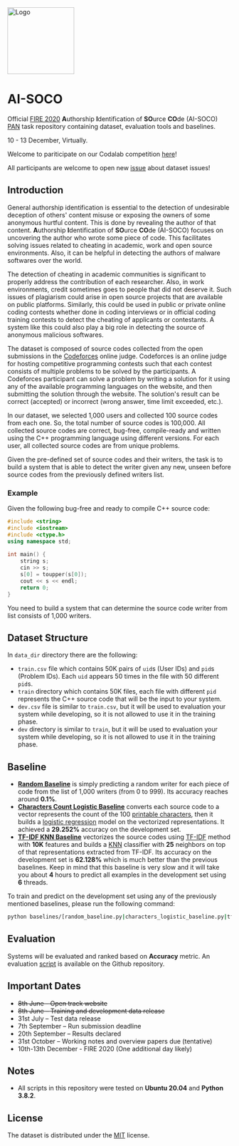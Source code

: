 <img alt="Logo" height="150px" src="https://i.imgur.com/UyORSKr.png"/>

# AI-SOCO
Official [FIRE 2020](http://fire.irsi.res.in/fire/2018/home) **A**uthorship **I**dentification of **SO**urce **CO**de (AI-SOCO) [PAN](https://pan.webis.de) task repository containing dataset, evaluation tools and baselines.

10 - 13 December, Virtually.

Welcome to pariticipate on our Codalab competition [here](https://competitions.codalab.org/competitions/25148)!

All participants are welcome to open new [issue](https://github.com/AliOsm/AI-SOCO/issues/new) about dataset issues!

## Introduction
General authorship identification is essential to the detection of undesirable deception of others' content misuse or exposing the owners of some anonymous hurtful content. This is done by revealing the author of that content. **A**uthorship **I**dentification of **SO**urce **CO**de (AI-SOCO) focuses on uncovering the author who wrote some piece of code. This facilitates solving issues related to cheating in academic, work and open source environments. Also, it can be helpful in detecting the authors of malware softwares over the world.

The detection of cheating in academic communities is significant to properly address the contribution of each researcher. Also, in work environments, credit sometimes goes to people that did not deserve it. Such issues of plagiarism could arise in open source projects that are available on public platforms. Similarly, this could be used in public or private online coding contests whether done in coding interviews or in official coding training contests to detect the cheating of applicants or contestants. A system like this could also play a big role in detecting the source of anonymous malicious softwares.

The dataset is composed of source codes collected from the open submissions in the [Codeforces](http://codeforces.com/) online judge. Codeforces is an online judge for hosting competitive programming contests such that each contest consists of multiple problems to be solved by the participants. A Codeforces participant can solve a problem by writing a solution for it using any of the available programming languages on the website, and then submitting the solution through the website. The solution's result can be correct (accepted) or incorrect (wrong answer, time limit exceeded, etc.).

In our dataset, we selected 1,000 users and collected 100 source codes from each one. So, the total number of source codes is 100,000. All collected source codes are correct, bug-free, compile-ready and written using the C++ programming language using different versions. For each user, all collected source codes are from unique problems.

Given the pre-defined set of source codes and their writers, the task is to build a system that is able to detect the writer given any new, unseen before source codes from the previously defined writers list.

### Example
Given the following bug-free and ready to compile C++ source code:

```c++
#include <string>
#include <iostream>
#include <ctype.h>
using namespace std;
 
int main() {
    string s;
    cin >> s;
    s[0] = toupper(s[0]);
    cout << s << endl;
    return 0;
}
```

You need to build a system that can determine the source code writer from list consists of 1,000 writers.

## Dataset Structure
In `data_dir` directory there are the following:
- `train.csv` file which contains 50K pairs of `uid`s (User IDs) and `pid`s (Problem IDs). Each `uid` appears 50 times in the file with 50 different `pid`s.
- `train` directory which contains 50K files, each file with different `pid` represents the C++ source code that will be the input to your system.
- `dev.csv` file is similar to `train.csv`, but it will be used to evaluation your system while developing, so it is not allowed to use it in the training phase.
- `dev` directory is similar to `train`, but it will be used to evaluation your system while developing, so it is not allowed to use it in the training phase.

## Baseline
- [**Random Baseline**](random_baseline.py) is simply predicting a random writer for each piece of code from the list of 1,000 writers (from 0 to 999). Its accuracy reaches around **0.1%**.
- [**Characters Count Logistic Baseline**](characters_logistic_baseline.py) converts each source code to a vector represents the count of the 100 [printable characters](https://en.wikipedia.org/wiki/ASCII#Printable_characters), then it builds a [logistic regression](https://en.wikipedia.org/wiki/Logistic_regression) model on the vectorized representations. It achieved a **29.252%** accuracy on the development set.
- [**TF-IDF KNN Baseline**](tfidf_knn_baseline.py) vectorizes the source codes using [TF-IDF](https://en.wikipedia.org/wiki/Tf%E2%80%93idf) method with **10K** features and builds a [KNN](https://en.wikipedia.org/wiki/K-nearest_neighbors_algorithm) classifier with **25** neighbors on top of that representations extracted from TF-IDF. Its accuracy on the development set is **62.128%** which is much better than the previous baselines. Keep in mind that this baseline is very slow and it will take you about **4** hours to predict all examples in the development set using **6** threads.

To train and predict on the development set using any of the previously mentioned baselines, please run the following command:
```bash
python baselines/[random_baseline.py|characters_logistic_baseline.py|tfidf_knn_baseline.py]
```

## Evaluation
Systems will be evaluated and ranked based on **Accuracy** metric. An evaluation [script](scorer.py) is available on the Github repository.

## Important Dates
- ~~8th June - Open track website~~
- ~~8th June – Training and development data release~~
- 31st July – Test data release
- 7th September – Run submission deadline
- 20th September – Results declared
- 31st October – Working notes and overview papers due (tentative)
- 10th-13th December - FIRE 2020 (One additional day likely)

## Notes
- All scripts in this repository were tested on **Ubuntu 20.04** and **Python 3.8.2**.

## License
The dataset is distributed under the [MIT](/LICENSE) license.
